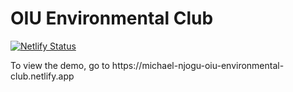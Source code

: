 <h1>OIU Environmental Club</h1>

[![Netlify Status](https://api.netlify.com/api/v1/badges/8e40fae3-2792-46fa-b1b0-0b4f38b8f6de/deploy-status)](https://app.netlify.com/sites/michael-njogu-oiu-environmental-club/deploys)

<p>To view the demo, go to https://michael-njogu-oiu-environmental-club.netlify.app</p>